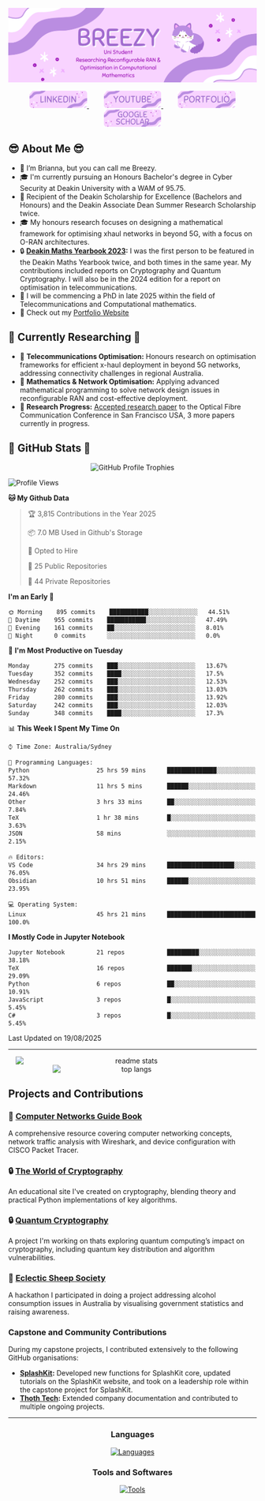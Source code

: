 ![Introduction Image](Figures/intro.png)

<div align="center">
  <a href="https://www.linkedin.com/in/brianna-laird/" target="_blank">
    <span style="margin: 0 15px;">
      <img src="Figures/linkedin.png" style="height: 35px;" alt="linkedin logo" />
    </span>
  </a>
  <a href="https://www.youtube.com/@Breezy-Codes/" target="_blank">
    <span style="margin: 0 15px;">
      <img src="Figures/youtube.png" style="height: 35px;" alt="youtube logo" />
    </span>
  </a>
  <a href="https://briannalaird.com/" target="_blank">
    <span style="margin: 0 15px;">
      <img src="Figures/portfolio.png" style="height: 35px;" alt="portfolio logo" />
    </span>
  </a>
  <a href="https://scholar.google.com/citations?user=exg3AzgAAAAJ&hl=en&oi=ao" target="_blank">
    <span style="margin: 0 15px;">
      <img src="Figures/scholar.png" style="height: 35px;" alt="other logo" />
    </span>
  </a>
</div>

## :sunglasses: About Me :sunglasses: 

- 👋 I’m Brianna, but you can call me Breezy.
- 🎓 I'm currently pursuing an Honours Bachelor's degree in Cyber Security at Deakin University with a WAM of 95.75.
- 📝 Recipient of the Deakin Scholarship for Excellence (Bachelors and Honours) and the Deakin Associate Dean Summer Research Scholarship twice.
- 🎓 My honours research focuses on designing a mathematical framework for optimising xhaul networks in beyond 5G, with a focus on O-RAN architectures.
- 🔒 **[Deakin Maths Yearbook 2023](https://nla.gov.au/nla.obj-3336557334/view):** I was the first person to be featured in the Deakin Maths Yearbook twice, and both times in the same year. My contributions included reports on Cryptography and Quantum Cryptography. I will also be in the 2024 edition for a report on optimisation in telecommunications.
- 🚀 I will be commencing a PhD in late 2025 within the field of Telecommunications and Computational mathematics.
- 📝 Check out my [Portfolio Website](https://briannalaird.com/)

## 📝 Currently Researching 📝

- 📝 **Telecommunications Optimisation:** Honours research on optimisation frameworks for efficient x-haul deployment in beyond 5G networks, addressing connectivity challenges in regional Australia.
- 📝 **Mathematics & Network Optimisation:** Applying advanced mathematical programming to solve network design issues in reconfigurable RAN and cost-effective deployment.
- 📝 **Research Progress:** [Accepted research paper](https://scholar.google.com/citations?view_op=view_citation&hl=en&user=exg3AzgAAAAJ&citation_for_view=exg3AzgAAAAJ:d1gkVwhDpl0C) to the Optical Fibre Communication Conference in San Francisco USA, 3 more papers currently in progress.

## 🚀 GitHub Stats 🚀

<div align="center">
    <img src="https://github-profile-trophy.vercel.app/?username=breezy-codes&theme=onedark&row=1" alt="GitHub Profile Trophies" style="max-width: 100%;" />
</div>

<!--START_SECTION:waka-->
![Profile Views](http://img.shields.io/badge/Profile%20Views-11-blue)

**🐱 My Github Data** 

> 🏆 3,815 Contributions in the Year 2025
 > 
> 📦 7.0 MB Used in Github's Storage 
 > 
> 💼 Opted to Hire
 > 
> 📜 25 Public Repositories 
 > 
> 🔑 44 Private Repositories  
 > 
**I'm an Early 🐤** 

```text
🌞 Morning    895 commits    ███████████░░░░░░░░░░░░░░   44.51% 
🌆 Daytime    955 commits    ███████████░░░░░░░░░░░░░░   47.49% 
🌃 Evening    161 commits    ██░░░░░░░░░░░░░░░░░░░░░░░   8.01% 
🌙 Night      0 commits      ░░░░░░░░░░░░░░░░░░░░░░░░░   0.0%

```
📅 **I'm Most Productive on Tuesday** 

```text
Monday       275 commits    ███░░░░░░░░░░░░░░░░░░░░░░   13.67% 
Tuesday      352 commits    ████░░░░░░░░░░░░░░░░░░░░░   17.5% 
Wednesday    252 commits    ███░░░░░░░░░░░░░░░░░░░░░░   12.53% 
Thursday     262 commits    ███░░░░░░░░░░░░░░░░░░░░░░   13.03% 
Friday       280 commits    ███░░░░░░░░░░░░░░░░░░░░░░   13.92% 
Saturday     242 commits    ███░░░░░░░░░░░░░░░░░░░░░░   12.03% 
Sunday       348 commits    ████░░░░░░░░░░░░░░░░░░░░░   17.3%

```


📊 **This Week I Spent My Time On** 

```text
⌚︎ Time Zone: Australia/Sydney

💬 Programming Languages: 
Python                   25 hrs 59 mins      ██████████████░░░░░░░░░░░   57.32% 
Markdown                 11 hrs 5 mins       ██████░░░░░░░░░░░░░░░░░░░   24.46% 
Other                    3 hrs 33 mins       ██░░░░░░░░░░░░░░░░░░░░░░░   7.84% 
TeX                      1 hr 38 mins        █░░░░░░░░░░░░░░░░░░░░░░░░   3.63% 
JSON                     58 mins             ░░░░░░░░░░░░░░░░░░░░░░░░░   2.15%

🔥 Editors: 
VS Code                  34 hrs 29 mins      ███████████████████░░░░░░   76.05% 
Obsidian                 10 hrs 51 mins      ██████░░░░░░░░░░░░░░░░░░░   23.95%

💻 Operating System: 
Linux                    45 hrs 21 mins      █████████████████████████   100.0%

```

**I Mostly Code in Jupyter Notebook** 

```text
Jupyter Notebook         21 repos            █████████░░░░░░░░░░░░░░░░   38.18% 
TeX                      16 repos            ███████░░░░░░░░░░░░░░░░░░   29.09% 
Python                   6 repos             ██░░░░░░░░░░░░░░░░░░░░░░░   10.91% 
JavaScript               3 repos             █░░░░░░░░░░░░░░░░░░░░░░░░   5.45% 
C#                       3 repos             █░░░░░░░░░░░░░░░░░░░░░░░░   5.45%

```



 Last Updated on 19/08/2025
<!--END_SECTION:waka-->

---

<div align="center">
    <img width="475" align="center" style="display: inline-block; vertical-align: top;" src="https://github-readme-stats-hvpm.vercel.app/api?username=breezy-codes&count_private=true&show_icons=true&theme=material-palenight&rank_icon=github&border_radius=10" alt="readme stats" />
    <img width="325" align="center" style="display: inline-block; vertical-align: top;" src="https://github-readme-stats-hvpm.vercel.app/api/top-langs/?username=breezy-codes&&langs_count=12&layout=compact&count_private=true&theme=material-palenight&border_radius=10&size_weight=0.5&count_weight=0.5&hide=html" alt="top langs" />
</div>

## Projects and Contributions

### 📝 **[Computer Networks Guide Book](https://comp-networks.breezy-codes.com)**  
A comprehensive resource covering computer networking concepts, network traffic analysis with Wireshark, and device configuration with CISCO Packet Tracer.

### 🔒 **[The World of Cryptography](https://crypto.breezy-codes.com)**  
An educational site I've created on cryptography, blending theory and practical Python implementations of key algorithms.

### 🔒 **[Quantum Cryptography](https://quantum-crypto.breezy-codes.com)**  
A project I'm working on thats exploring quantum computing’s impact on cryptography, including quantum key distribution and algorithm vulnerabilities.

### 🚀 **[Eclectic Sheep Society](https://github.com/breezy-codes/Eclectic-Sheep-Society)**  
A hackathon I participated in doing a project addressing alcohol consumption issues in Australia by visualising government statistics and raising awareness.

### Capstone and Community Contributions

During my capstone projects, I contributed extensively to the following GitHub organisations:

- **[SplashKit](https://github.com/splashkit):** Developed new functions for SplashKit core, updated tutorials on the SplashKit website, and took on a leadership role within the capstone project for SplashKit.
- **[Thoth Tech](https://github.com/thoth-tech):** Extended company documentation and contributed to multiple ongoing projects.

---

<div align="center">
  <h3>Languages</h3>
  <a href="https://skillicons.dev">
    <img src="https://skillicons.dev/icons?i=md,py,cpp,cs,dotnet,latex,anaconda,js,java" alt="Languages"/>
  </a>
</div>


<div align="center">
    <h3>Tools and Softwares</h3>
    <a href="https://skillicons.dev">
      <img src="https://skillicons.dev/icons?i=git,eclipse,vscode,visualstudio,ai,raspberrypi,linux,ubuntu,arch" alt="Tools"/>
    </a>
</div>
